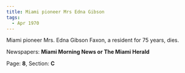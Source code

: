 ```yaml
---  
title: Miami pioneer Mrs Edna Gibson  
tags:  
  - Apr 1970  
---  
```

  
Miami pioneer Mrs. Edna Gibson Faxon, a resident for 75 years, dies.  
  
Newspapers: **Miami Morning News or The Miami Herald**  
  
Page: **8**, Section: **C** 
